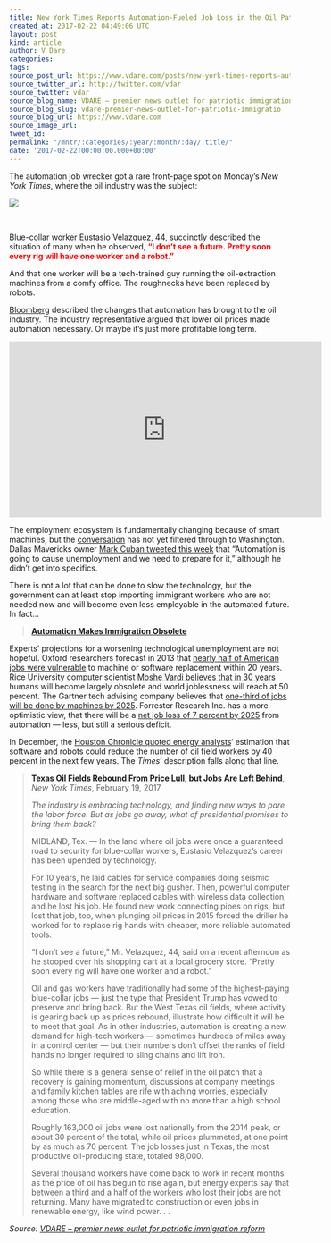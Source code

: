 ```yaml
---
title: New York Times Reports Automation-Fueled Job Loss in the Oil Patch
created_at: 2017-02-22 04:49:06 UTC
layout: post
kind: article
author: V Dare
categories: 
tags: 
source_post_url: https://www.vdare.com/posts/new-york-times-reports-automation-fueled-job-loss-in-the-oil-patch
source_twitter_url: http://twitter.com/vdar
source_twitter: vdar
source_blog_name: VDARE – premier news outlet for patriotic immigration reform
source_blog_slug: vdare-premier-news-outlet-for-patriotic-immigratio
source_blog_url: https://www.vdare.com
source_image_url: 
tweet_id: 
permalink: "/mntr/:categories/:year/:month/:day/:title/"
date: '2017-02-22T00:00:00.000+00:00'
---
```

<div class="pf-content"><p>The automation job wrecker got a rare front-page spot on Monday’s <em>New York Times</em>, where the oil industry was the subject:</p>
<p><img src="http://www.limitstogrowth.org/ltg-uploads/2017/02/OilRecoversButNotJobsAutomation-nytFPfeb20-2017.png" /></p>
<p>&nbsp;</p>
<p>Blue-collar worker Eustasio Velazquez, 44, succinctly described the situation of many when he observed, <strong><span style="color: #ff0000;">“I don’t see a future. Pretty soon every rig will have one worker and a robot.”</span></strong></p>
<p>And that one worker will be a tech-trained guy running the oil-extraction machines from a comfy office. The roughnecks have been replaced by robots.</p>
<p><a href="https://www.bloomberg.com/news/articles/2017-01-24/robots-are-taking-over-oil-rigs-as-roughnecks-become-expendable">Bloomberg</a> described the changes that automation has brought to the oil industry. The industry representative argued that lower oil prices made automation necessary. Or maybe it’s just more profitable long term.</p>
<p><iframe src="https://www.bloomberg.com/api/embed/iframe?id=61334b76-9603-4541-8c33-49fb52118b49" width="560" height="315" frameborder="0"></iframe></p>
<p>The employment ecosystem is fundamentally changing because of smart machines, but the <a href="http://www.limitstogrowth.org/articles/2017/02/17/automation-bill-gates-says-to-tax-robots/">conversation</a> has not yet filtered through to Washington. Dallas Mavericks owner <a href="http://finance.yahoo.com/news/mark-cuban-robots-cause-unemployment-105031492.html">Mark Cuban tweeted this week</a> that “Automation is going to cause unemployment and we need to prepare for it,” although he didn’t get into specifics.</p>
<p>There is not a lot that can be done to slow the technology, but the government can at least stop importing immigrant workers who are not needed now and will become even less employable in the automated future. In fact…</p>
<blockquote><p><a href="http://www.thesocialcontract.com/artman2/publish/tsc_27_1/tsc-27-1-walker-2_printer.shtml"><b>Automation Makes Immigration Obsolete</b></a></p></blockquote>
<p>Experts’ projections for a worsening technological unemployment are not hopeful. Oxford researchers forecast in 2013 that <a href="https://www.technologyreview.com/s/519241/report-suggests-nearly-half-of-us-jobs-are-vulnerable-to-computerization/">nearly half of American jobs were vulnerable</a> to machine or software replacement within 20 years. Rice University computer scientist <a href="http://www.limitstogrowth.org/articles/2016/02/15/computer-scientist-warns-automation-is-humanitys-greatest-challenge-ever/">Moshe Vardi believes that in 30 years</a> humans will become largely obsolete and world joblessness will reach at 50 percent. The Gartner tech advising company believes that <a href="http://www.limitstogrowth.org/articles/2014/10/07/analyst-one-in-three-jobs-will-be-done-by-smart-machines-by-2025/">one-third of jobs will be done by machines by 2025</a>. Forrester Research Inc. has a more optimistic view, that there will be a <a href="http://blogs.forrester.com/jp_gownder/15-08-24-robots_wont_steal_all_the_jobs_but_theyll_transform_the_way_we_work">net job loss of 7 percent by 2025</a> from automation — less, but still a serious deficit.</p><!-- TAG START { player: "7518-804336-VDare - Outstream - Rev", owner: "ONE Video by AOL", for: "ONE Video by AOL" - BEINJS } --><div id="57966237cc52c74a5e1363c4" class="vdb_player vdb_57966237cc52c74a5e1363c456bcd17ce4b018167fea5539">    <script type="text/javascript" src="//delivery.vidible.tv/jsonp/pid=57966237cc52c74a5e1363c4/56bcd17ce4b018167fea5539_bein.js"></script></div><!-- TAG END { date: 07/25/16 } -->
<p>In December, the <a href="http://www.limitstogrowth.org/articles/2016/12/30/automation-how-its-changing-the-oil-patch/">Houston Chronicle quoted energy analysts</a>‘ estimation that software and robots could reduce the number of oil field workers by 40 percent in the next few years. The <em>Times</em>’ description falls along that line.</p>
<blockquote><p><a href="https://www.nytimes.com/2017/02/19/business/energy-environment/oil-jobs-technology.html"><b>Texas Oil Fields Rebound From Price Lull, but Jobs Are Left Behind</b></a>, <em>New York Times</em>, February 19, 2017</p>
<p><i>The industry is embracing technology, and finding new ways to pare the labor force. But as jobs go away, what of presidential promises to bring them back?</i></p>
<p>MIDLAND, Tex. — In the land where oil jobs were once a guaranteed road to security for blue-collar workers, Eustasio Velazquez’s career has been upended by technology.</p>
<p>For 10 years, he laid cables for service companies doing seismic testing in the search for the next big gusher. Then, powerful computer hardware and software replaced cables with wireless data collection, and he lost his job. He found new work connecting pipes on rigs, but lost that job, too, when plunging oil prices in 2015 forced the driller he worked for to replace rig hands with cheaper, more reliable automated tools.</p>
<p>“I don’t see a future,” Mr. Velazquez, 44, said on a recent afternoon as he stooped over his shopping cart at a local grocery store. “Pretty soon every rig will have one worker and a robot.”</p>
<p>Oil and gas workers have traditionally had some of the highest-paying blue-collar jobs — just the type that President Trump has vowed to preserve and bring back. But the West Texas oil fields, where activity is gearing back up as prices rebound, illustrate how difficult it will be to meet that goal. As in other industries, automation is creating a new demand for high-tech workers — sometimes hundreds of miles away in a control center — but their numbers don’t offset the ranks of field hands no longer required to sling chains and lift iron.<span id="more-14772"></span></p>
<p>So while there is a general sense of relief in the oil patch that a recovery is gaining momentum, discussions at company meetings and family kitchen tables are rife with aching worries, especially among those who are middle-aged with no more than a high school education.</p>
<p>Roughly 163,000 oil jobs were lost nationally from the 2014 peak, or about 30 percent of the total, while oil prices plummeted, at one point by as much as 70 percent. The job losses just in Texas, the most productive oil-producing state, totaled 98,000.</p>
<p>Several thousand workers have come back to work in recent months as the price of oil has begun to rise again, but energy experts say that between a third and a half of the workers who lost their jobs are not returning. Many have migrated to construction or even jobs in renewable energy, like wind power. . .</p></blockquote>
</div><div class="">
    <i>Source: <a href="https://www.vdare.com">VDARE – premier news outlet for patriotic immigration reform</a></i>
</div>
